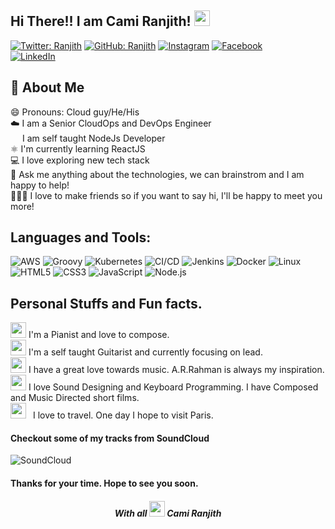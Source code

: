 ## Hi There!! I am Cami Ranjith! <img src="https://media.giphy.com/media/hvRJCLFzcasrR4ia7z/giphy.gif" width="25px">
 

[![Twitter: Ranjith](https://img.shields.io/twitter/follow/Ranjithdss?style=social)](https://twitter.com/Ranjithdss) 
[![GitHub: Ranjith](https://img.shields.io/github/followers/ranjithdss15?&style=social)](https://twitter.com/Ranjithdss) 
[![Instagram](https://img.shields.io/badge/-Instagram-pink?&logo=Instagram&link=https://www.instagram.com/ranjith_doss/)](https://www.instagram.com/ranjith_doss/) 
[![Facebook](https://img.shields.io/badge/-Facebook-8fd8ff?&logo=Facebook&link=https://www.facebook.com/ranjith.doss/)](https://www.facebook.com/ranjith.doss/)  
[![LinkedIn](https://img.shields.io/badge/-LinkedIn-blue?&logo=LinkedIn&logoColor=white&style=for-the-badge&link=https://www.linkedin.com/in/camillus-ranjith-dos-p-42b197b9/)](https://www.linkedin.com/in/camillus-ranjith-dos-p-42b197b9)



## 📖 About Me
😄 Pronouns: Cloud guy/He/His   
☁️ I am a Senior CloudOps and DevOps Engineer   
<img src="https://cdn.freebiesupply.com/logos/large/2x/nodejs-icon-logo-png-transparent.png" width="15px"> I am self taught NodeJs Developer   
⚛️ I'm currently learning ReactJS   
💻 I love exploring new tech stack    
💬 Ask me anything about the technologies, we can brainstrom and I am happy to help!   
🙋🏻‍♂️ I love to make friends so if you want to say hi, I'll be happy to meet you more!

## Languages and Tools:
![AWS](https://img.shields.io/badge/-AWS-000?&logo=Amazon-AWS&logoColor=FF9900) 
![Groovy](https://img.shields.io/badge/-Groovy-000?&logo=Apache%20Groovy)
![Kubernetes](https://img.shields.io/badge/-Kubernetes-000?&logo=Kubernetes) 
![CI/CD](https://img.shields.io/badge/-CI%2FCD-000?&logo=CircleCI&logoColor=888) 
![Jenkins](https://img.shields.io/badge/-Jenkins-000?&logo=Jenkins&logoColor=white) 
![Docker](https://img.shields.io/badge/-Docker-000?&logo=Docker) 
![Linux](https://img.shields.io/badge/-Linux-000?&logo=Linux&logoColor=FCC624)  
![HTML5](https://img.shields.io/badge/-HTML5-000?&logo=html5) 
![CSS3](https://img.shields.io/badge/-CSS3-black?logo=css3)
![JavaScript](https://img.shields.io/badge/-JavaScript-000?&logo=JavaScript) 
![Node.js](https://img.shields.io/badge/-Node.js-000?&logo=node.js) 

## Personal Stuffs and Fun facts.

<img src="https://media1.giphy.com/media/jDa4r7bK1k00g/giphy.gif?cid=ecf05e472cv7un7rmcxuhkpp2rsqj2u2emws8egle7z2mkc3&rid=giphy.gif" width="25px"> I'm a Pianist and love to compose.   
<img src="https://media.giphy.com/media/ej6hUW4OqJe2R1nh32/giphy.gif" width="25px"> I'm a self taught Guitarist and currently focusing on lead.   
<img src="https://media.giphy.com/media/hWobKVb4OY9cxYLcAn/giphy.gif" width="25px"> I have a great love towards music. A.R.Rahman is always my inspiration.  
<img src="https://media.giphy.com/media/j3nq3JkXp0bkFXcNlE/giphy.gif" width="25px"> I love Sound Designing and Keyboard Programming. I have Composed and Music Directed short films.  
<img src="https://media.giphy.com/media/1Yd8uhaqghxnKPxqbC/giphy.gif" height="25px" style="padding-right: 7px;"> I love to travel. One day I hope to visit Paris.  


#### Checkout some of my tracks from SoundCloud
![SoundCloud](https://img.shields.io/badge/-SoundCloud-orange?&logo=SoundCloud&logoColor=white&style=for-the-badge&link=https://soundcloud.com/ranjith_doss/) 


#### Thanks for your time. Hope to see you soon.
<h5 align="center"> With all <img src="https://media.giphy.com/media/YondZW6AMjgTEHevF0/giphy.gif" width="25px"> Cami Ranjith</h5>








